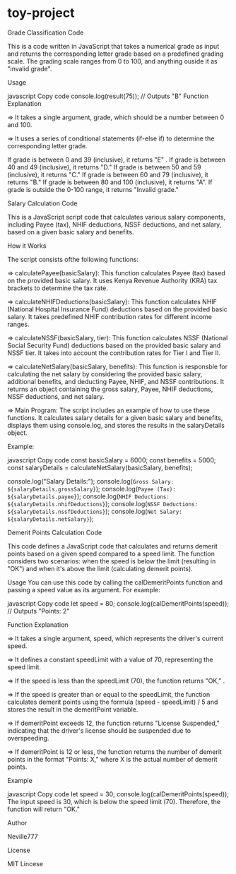 # toy-project

Grade Classification Code

This is a code written in JavaScript that takes a numerical grade as input and returns the corresponding letter grade based on a predefined grading scale. The grading scale ranges from 0 to 100, and anything ouside it as "invalid grade".

Usage 

javascript
Copy code
console.log(result(75)); // Outputs "B"
Function Explanation

=> It takes a single argument, grade, which should be a number between 0 and 100.

=> It uses a series of conditional statements (if-else if) to determine the corresponding letter grade.

If grade is between 0 and 39 (inclusive), it returns "E" .
If grade is between 40 and 49 (inclusive), it returns "D."
If grade is between 50 and 59 (inclusive), it returns "C."
If grade is between 60 and 79 (inclusive), it returns "B."
If grade is between 80 and 100 (inclusive), it returns "A".
If grade is outside the 0-100 range, it returns "Invalid grade."

Salary Calculation Code

This is a JavaScript script code that calculates various salary components, including Payee (tax), NHIF deductions, NSSF deductions, and net salary, based on a given basic salary and benefits.

How it Works

The script consists ofthe following functions:

=> calculatePayee(basicSalary): This function calculates Payee (tax) based on the provided basic salary. It uses Kenya Revenue Authority (KRA) tax brackets to determine the tax rate.

=> calculateNHIFDeductions(basicSalary): This function calculates NHIF (National Hospital Insurance Fund) deductions based on the provided basic salary. It takes predefined NHIF contribution rates for different income ranges.

=> calculateNSSF(basicSalary, tier): This function calculates NSSF (National Social Security Fund) deductions based on the provided basic salary and NSSF tier. It takes into account the contribution rates for Tier I and Tier II.

=> calculateNetSalary(basicSalary, benefits): This function is responsble for calculating the net salary by considering the provided basic salary, additional benefits, and deducting Payee, NHIF, and NSSF contributions. It returns an object containing the gross salary, Payee, NHIF deductions, NSSF deductions, and net salary.

=> Main Program: The script includes an example of how to use these functions. It calculates salary details for a given basic salary and benefits, displays them using console.log, and stores the results in the salaryDetails object.

Example:

javascript
Copy code
const basicSalary = 6000;
const benefits = 5000;
const salaryDetails = calculateNetSalary(basicSalary, benefits);

console.log("Salary Details:");
console.log(`Gross Salary: ${salaryDetails.grossSalary}`);
console.log(`Payee (Tax): ${salaryDetails.payee}`);
console.log(`NHIF Deductions: ${salaryDetails.nhifDeductions}`);
console.log(`NSSF Deductions: ${salaryDetails.nssfDeductions}`);
console.log(`Net Salary: ${salaryDetails.netSalary}`);


Demerit Points Calculation Code

This code defines a JavaScript code that calculates and returns demerit points based on a given speed compared to a speed limit. The function considers two scenarios: when the speed is below the limit (resulting in "OK") and when it's above the limit (calculating demerit points).

Usage
You can use this code by calling the calDemeritPoints function and passing a speed value as its argument. For example:

javascript
Copy code
let speed = 80;
console.log(calDemeritPoints(speed)); // Outputs "Points: 2"

Function Explanation

=> It takes a single argument, speed, which represents the driver's current speed.

=> It defines a constant speedLimit with a value of 70, representing the speed limit.

=> If the speed is less than the speedLimit (70), the function returns "OK," .

=> If the speed is greater than or equal to the speedLimit, the function calculates demerit points using the formula (speed - speedLimit) / 5 and stores the result in the demeritPoint variable.

=> If demeritPoint exceeds 12, the function returns "License Suspended," indicating that the driver's license should be suspended due to overspeeding.

=> If demeritPoint is 12 or less, the function returns the number of demerit points in the format "Points: X," where X is the actual number of demerit points.

Example

javascript
Copy code
let speed = 30;
console.log(calDemeritPoints(speed));
The input speed is 30, which is below the speed limit (70). Therefore, the function will return "OK."

Author 

Neville777

License

MIT Lincese
